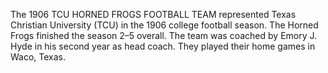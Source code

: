 The 1906 TCU HORNED FROGS FOOTBALL TEAM represented Texas Christian University (TCU) in the 1906 college football season. The Horned Frogs finished the season 2–5 overall. The team was coached by Emory J. Hyde in his second year as head coach. They played their home games in Waco, Texas.

